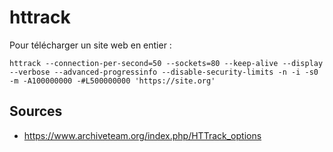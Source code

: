 # httrack

Pour télécharger un site web en entier :
```
httrack --connection-per-second=50 --sockets=80 --keep-alive --display --verbose --advanced-progressinfo --disable-security-limits -n -i -s0 -m -A100000000 -#L500000000 'https://site.org'
```

## Sources

* <https://www.archiveteam.org/index.php/HTTrack_options>
